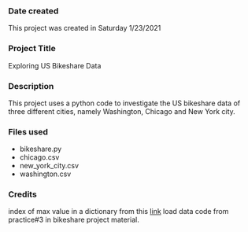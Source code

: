 ### Date created
This project was created in Saturday 1/23/2021

### Project Title
Exploring US Bikeshare Data

### Description
This project uses a python code to investigate the US bikeshare data of three different cities, namely Washington, Chicago and New York city.  

### Files used
* bikeshare.py
* chicago.csv
* new_york_city.csv
* washington.csv

### Credits
index of max value in a dictionary from this [link](https://stackoverflow.com/a/280156/14878074)
load data code from practice#3 in bikeshare project material.
